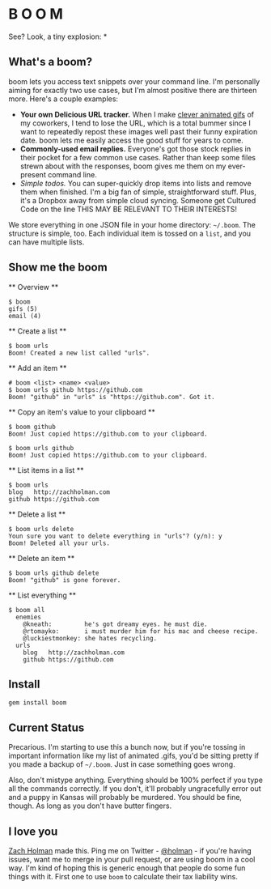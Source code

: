 # B O O M

See? Look, a tiny explosion: \*

## What's a boom?

boom lets you access text snippets over your command line. I'm personally
aiming for exactly two use cases, but I'm almost positive there are thirteen
more. Here's a couple examples:

- **Your own Delicious URL tracker.** When I make [clever animated
  gifs](http://github.com/holman/dotfiles/blob/master/bin/gifme) of my
  coworkers, I tend to lose the URL, which is a total bummer since I want to
  repeatedly repost these images well past their funny expiration date. boom
  lets me easily access the good stuff for years to come.
- **Commonly-used email replies.** Everyone's got those stock replies in their
  pocket for a few common use cases. Rather than keep some files strewn about
  with the responses, boom gives me them on my ever-present command line.
- *Simple todos.* You can super-quickly drop items into lists and remove them
  when finished. I'm a big fan of simple, straightforward stuff. Plus, it's a
  Dropbox away from simple cloud syncing. Someone get Cultured Code on the
  line THIS MAY BE RELEVANT TO THEIR INTERESTS!

We store everything in one JSON file in your home directory: `~/.boom`. The
structure is simple, too. Each individual item is tossed on a `list`, and you
can have multiple lists.

## Show me the boom

** Overview **

    $ boom
    gifs (5)
    email (4)

** Create a list **

    $ boom urls
    Boom! Created a new list called "urls".

** Add an item **

    # boom <list> <name> <value>
    $ boom urls github https://github.com
    Boom! "github" in "urls" is "https://github.com". Got it.

** Copy an item's value to your clipboard **

    $ boom github
    Boom! Just copied https://github.com to your clipboard.

    $ boom urls github
    Boom! Just copied https://github.com to your clipboard.


** List items in a list **

    $ boom urls
    blog   http://zachholman.com
    github https://github.com

** Delete a list **

    $ boom urls delete
    Youn sure you want to delete everything in "urls"? (y/n): y
    Boom! Deleted all your urls.

** Delete an item **

    $ boom urls github delete
    Boom! "github" is gone forever.

** List everything **

    $ boom all
      enemies
        @kneath:         he's got dreamy eyes. he must die.
        @rtomayko:       i must murder him for his mac and cheese recipe.
        @luckiestmonkey: she hates recycling.
      urls
        blog   http://zachholman.com
        github https://github.com

## Install

    gem install boom

## Current Status

Precarious. I'm starting to use this a bunch now, but if you're tossing in
important information like my list of animated .gifs, you'd be sitting pretty
if you made a backup of `~/.boom`. Just in case something goes wrong.

Also, don't mistype anything. Everything should be 100% perfect if you type all
the commands correctly. If you don't, it'll probably ungracefully error out and
a puppy in Kansas will probably be murdered. You should be fine, though. As
long as you don't have butter fingers.

## I love you

[Zach Holman](http://zachholman.com) made this. Ping me on Twitter -
[@holman](http://twitter.com/holman) - if you're having issues, want me to
merge in your pull request, or are using boom in a cool way. I'm kind of hoping
this is generic enough that people do some fun things with it. First one to use
`boom` to calculate their tax liability wins.
